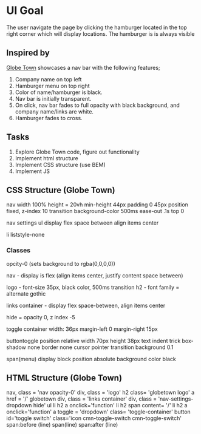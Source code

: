 # UI Goal

The user navigate the page by clicking the hamburger located in the top right corner which will display locations. The hamburger is is always visible

## Inspired by

[Globe Town](http://globetown.io/training/) showcases a nav bar with the following features;
1. Company name on top left
2. Hamburger menu on top right
3. Color of name/hamburger is black.
4. Nav bar is initially transparent.
5. On click, nav bar fades to full opacity with black background, and company name/links are white.
6. Hamburger fades to cross.


## Tasks

1. Explore Globe Town code, figure out functionality
2. Implement html structure
3. Implement CSS structure (use BEM)
4. Implement JS


## CSS Structure (Globe Town)

nav 
    width 100%
    height = 20vh
    min-height 44px
    padding 0 45px
    position fixed, z-index 10
    transition background-color 500ms ease-out .1s
    top 0
    
nav settings ul 
    display flex
    space between
    align items center

li liststyle-none


    
    
    


### Classes

opcity-0 (sets background to rgba(0,0,0,0))

nav - display is flex (align items center, justify content space between)

logo - font-size 35px, black color, 500ms transition
    h2 - font family = alternate gothic
    
links container - display flex space-between, align items center

hide = opacity 0, z index -5

toggle container 
    width: 36px
    margin-left 0
    margin-right 15px
    
buttontoggle 
    position relative
    width 70px
    height 38px
    text indent trick
    box-shadow none
    border none
    cursor pointer
    transition background 0.1
    
span(menu)
    display block
    position absolute
    background color black
    




## HTML Structure (Globe Town)

nav, class = 'nav opacity-0'
    div, class = 'logo'
        h2 class= 'globetown logo'
            a href = '/' globetown
    div, class = 'links container'
        div, class = 'nav-settings-dropdown hide'
            ul
                li
                    h2
                        a onclick='function'
                li
                    h2
                        span content= '/'
                li
                    h2
                        a onclick='function'
        a toggle = 'dropdown' class= 'toggle-container'
            button id='toggle switch' class='icon cmn-toggle-switch cmn-toggle-switch'
                span:before (line)
                span(line)
                span:after (line) 